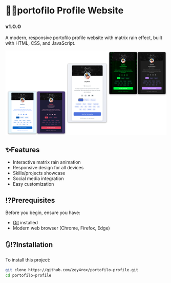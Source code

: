 # 🧑‍💻portofilo Profile Website
### v1.0.0

A modern, responsive portofilo profile website with matrix rain effect, built with HTML, CSS, and JavaScript.

![Screen-Shot](./assets/images/screen-shot/shot.png "Screen-Shot")

## ✨Features

- Interactive matrix rain animation
- Responsive design for all devices
- Skills/projects showcase
- Social media integration
- Easy customization

## ⁉️Prerequisites

Before you begin, ensure you have:
* [Git](https://git-scm.com/downloads) installed
* Modern web browser (Chrome, Firefox, Edge)

## 🔃⁉Installation

To install this project:

```bash
git clone https://github.com/zey4rox/portofilo-profile.git
cd portofilo-profile
